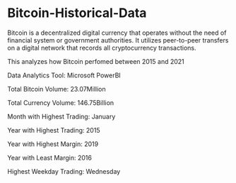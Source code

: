# Bitcoin-Historical-Data


Bitcoin is a decentralized digital currency that operates without the need of financial system or government authorities. It utilizes peer-to-peer transfers on a digital network that records all cryptocurrency transactions.

This analyzes how Bitcoin perfomed between 2015 and 2021

Data Analytics Tool: Microsoft PowerBI

Total Bitcoin Volume: 23.07Million

Total Currency Volume: 146.75Billion

Month with Highest Trading: January

Year with Highest Trading: 2015

Year with Highest Margin: 2019

Year with Least Margin: 2016

Highest Weekday Trading: Wednesday
